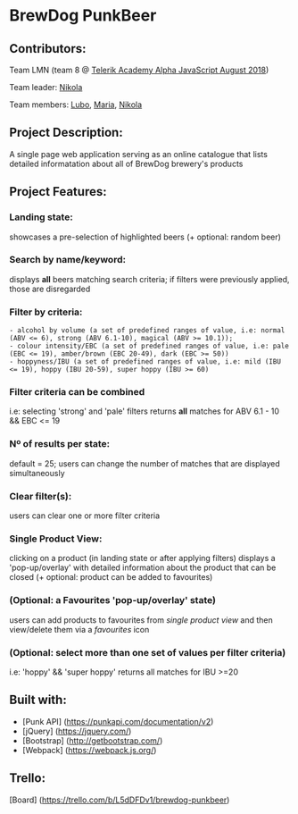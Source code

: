 # BrewDog PunkBeer

## Contributors: 
Team LMN (team 8 @ [Telerik Academy Alpha JavaScript August 2018](https://gitlab.com/TelerikAcademy/alpha-js-aug-18))

Team leader: [Nikola](https://gitlab.com/nizlatinov)

Team members: [Lubo](https://gitlab.com/Lubo777), [Maria](https://gitlab.com/Marinova), [Nikola](https://gitlab.com/nizlatinov)

## Project Description:
A single page web application serving as an online catalogue that lists detailed informatation about all of BrewDog brewery's products

## Project Features:
 ### Landing state: 
 showcases a pre-selection of highlighted beers (+ optional: random beer) 

 ### Search by name/keyword: 
 displays **all** beers matching search criteria; if filters were previously applied, those are disregarded

 ### Filter by criteria:
    - alcohol by volume (a set of predefined ranges of value, i.e: normal (ABV <= 6), strong (ABV 6.1-10), magical (ABV >= 10.1));
    - colour intensity/EBC (a set of predefined ranges of value, i.e: pale (EBC <= 19), amber/brown (EBC 20-49), dark (EBC >= 50))
    - hoppyness/IBU (a set of predefined ranges of value, i.e: mild (IBU <= 19), hoppy (IBU 20-59), super hoppy (IBU >= 60)

 ### Filter criteria can be combined 
  i.e: selecting 'strong' and 'pale' filters returns **all** matches for ABV 6.1 - 10 && EBC <= 19

 ### Nº of results per state:
  default = 25; users can change the number of matches that are displayed simultaneously 

 ### Clear filter(s): 
 users can clear one or more filter criteria

 ### Single Product View: 
 clicking on a product (in landing state or after applying filters) displays a 'pop-up/overlay' with detailed information about the product that can be closed (+ optional: product can be added to favourites)

 ### (Optional: a Favourites 'pop-up/overlay' state)
 users can add products to favourites from *single product view* and then view/delete them via a *favourites* icon

 ### (Optional: select more than one set of values per filter criteria)
 i.e: 'hoppy' && 'super hoppy' returns all matches for IBU >=20

## Built with:
 - [Punk API] (https://punkapi.com/documentation/v2)
 - [jQuery] (https://jquery.com/)
 - [Bootstrap] (http://getbootstrap.com/)
 - [Webpack] (https://webpack.js.org/)

## Trello:
[Board] (https://trello.com/b/L5dDFDv1/brewdog-punkbeer)